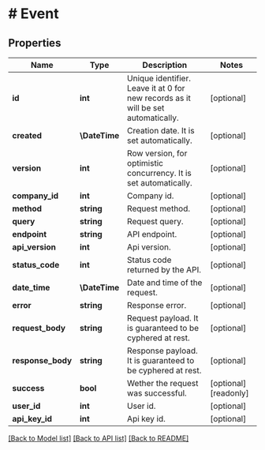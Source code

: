 # # Event

## Properties

Name | Type | Description | Notes
------------ | ------------- | ------------- | -------------
**id** | **int** | Unique identifier. Leave it at 0 for new records as it will be set automatically. | [optional]
**created** | **\DateTime** | Creation date. It is set automatically. | [optional]
**version** | **int** | Row version, for optimistic concurrency. It is set automatically. | [optional]
**company_id** | **int** | Company id. | [optional]
**method** | **string** | Request method. | [optional]
**query** | **string** | Request query. | [optional]
**endpoint** | **string** | API endpoint. | [optional]
**api_version** | **int** | Api version. | [optional]
**status_code** | **int** | Status code returned by the API. | [optional]
**date_time** | **\DateTime** | Date and time of the request. | [optional]
**error** | **string** | Response error. | [optional]
**request_body** | **string** | Request payload. It is guaranteed to be cyphered at rest. | [optional]
**response_body** | **string** | Response payload. It is guaranteed to be cyphered at rest. | [optional]
**success** | **bool** | Wether the request was successful. | [optional] [readonly]
**user_id** | **int** | User id. | [optional]
**api_key_id** | **int** | Api key id. | [optional]

[[Back to Model list]](../../README.md#models) [[Back to API list]](../../README.md#endpoints) [[Back to README]](../../README.md)
